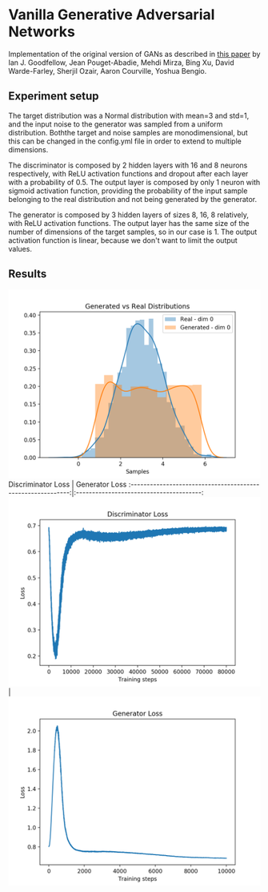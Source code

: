# Vanilla Generative Adversarial Networks
Implementation of the original version of GANs as described in [this paper](https://arxiv.org/abs/1406.2661) by Ian J. Goodfellow, Jean Pouget-Abadie, Mehdi Mirza, Bing Xu, David Warde-Farley, Sherjil Ozair, Aaron Courville, Yoshua Bengio.


## Experiment setup
The target distribution was a Normal distribution with mean=3 and std=1, and the input noise to the generator was sampled from a uniform distribution. Boththe target and noise samples are monodimensional, but this can be changed in the config.yml file in order to extend to multiple dimensions.

The discriminator is composed by 2 hidden layers with 16 and 8 neurons respectively, with ReLU activation functions and dropout after each layer with a probability of 0.5. The output layer is composed by only 1 neuron with sigmoid activation function, providing the probability of the input sample belonging to the real distribution and not being generated by the generator.

The generator is composed by 3 hidden layers of sizes 8, 16, 8 relatively, with ReLU activation functions. The output layer has the same size of the number of dimensions of the target samples, so in our case is 1. The output activation function is linear, because we don't want to limit the output values.

## Results
![Distributions](19-02-22_14-06/generated_vs_real_distribution.png)
Discriminator Loss                                           |  Generator Loss
:-----------------------------------------------------------:|:---------------------------------------:
![Discriminator Loss](19-02-22_14-06/discriminator_loss.png) | ![Generator Loss](19-02-22_14-06/generator_loss.png)